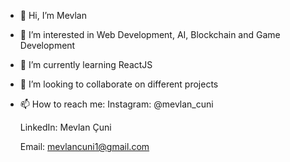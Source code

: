 - 👋 Hi, I’m Mevlan
- 👀 I’m interested in Web Development, AI, Blockchain and Game Development
- 🌱 I’m currently learning ReactJS 
- 💞️ I’m looking to collaborate on different projects
- 📫 How to reach me:
  Instagram: @mevlan_cuni
  
  LinkedIn: Mevlan Çuni
  
  Email: mevlancuni1@gmail.com

<!---
tryMatrix/tryMatrix is a ✨ special ✨ repository because its `README.md` (this file) appears on your GitHub profile.
You can click the Preview link to take a look at your changes.
--->

